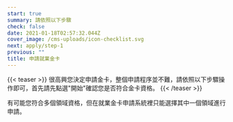 ```yaml
---
start: true
summary: 請依照以下步驟
check: false
date: 2021-01-18T02:57:32.044Z
cover_image: /cms-uploads/icon-checklist.svg
next: apply/step-1
previous: ""
title: 申請就業金卡
---
```

{{< teaser >}}
很高興您決定申請金卡，整個申請程序並不難，請依照以下步驟操作即可，首先請先點選"開始"確認您是否符合金卡資格。
{{< /teaser >}}

有可能您符合多個領域資格，但在就業金卡申請系統裡只能選擇其中一個領域進行申請。